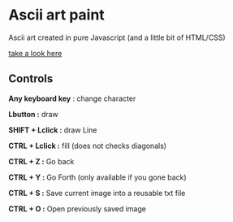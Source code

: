 # Ascii art paint

Ascii art created in pure Javascript (and a little bit of HTML/CSS)

[take a look here](https://legonzaur.github.io/Ascii/)

## Controls

**Any keyboard key** : change character

**Lbutton :** draw

**SHIFT + Lclick :** draw Line

**CTRL + Lclick :** fill (does not checks diagonals)

**CTRL + Z :** Go back

**CTRL + Y :** Go Forth (only available if you gone back)

**CTRL + S :** Save current image into a reusable txt file

**CTRL + O :** Open previously saved image
